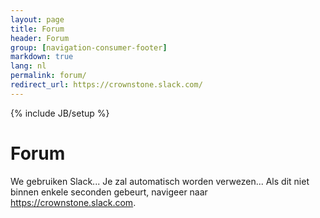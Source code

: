 ```yaml
---
layout: page
title: Forum
header: Forum
group: [navigation-consumer-footer]
markdown: true
lang: nl
permalink: forum/
redirect_url: https://crownstone.slack.com/
---
```

{% include JB/setup %}

# Forum

We gebruiken Slack... Je zal automatisch worden verwezen... Als dit niet binnen enkele seconden gebeurt, navigeer naar <https://crownstone.slack.com>.

